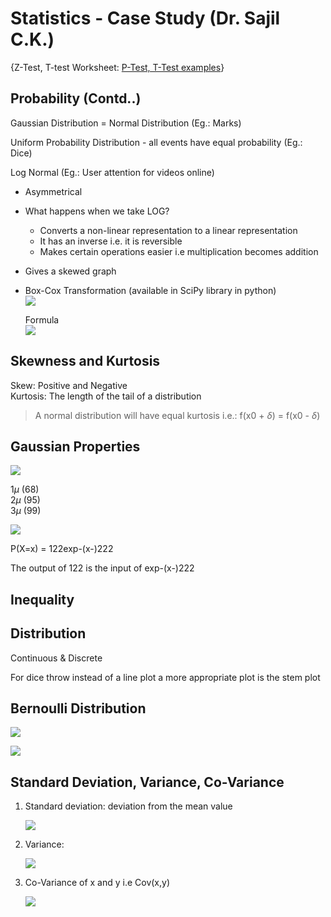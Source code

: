 # Statistics \- Case Study (Dr. Sajil C.K.)

{Z-Test, T-test Worksheet: [P-Test, T-Test examples](https://docs.google.com/spreadsheets/d/1LvSlU9MaSQaFi9rW9HlrC5Of5QiiL6eDneIMkE9usSw/edit?gid=525773111#gid=525773111)}

## Probability (Contd..)

Gaussian Distribution \= Normal Distribution (Eg.: Marks)

Uniform Probability Distribution \- all events have equal probability (Eg.: Dice)

Log Normal (Eg.: User attention for videos online)

* Asymmetrical  
* What happens when we take LOG?  
  * Converts a non-linear representation to a linear representation  
  * It has an inverse i.e. it is reversible  
  * Makes certain operations easier i.e multiplication becomes addition  
* Gives a skewed graph  
* Box-Cox Transformation (available in SciPy library in python)  
  ![](https://media.geeksforgeeks.org/wp-content/uploads/20200531214708/powerlaw..png)

  Formula  
  ![](https://www.geeksforgeeks.org/wp-content/ql-cache/quicklatex.com-fef455a8627c1b8c5c0acaa53e414de0_l3.svg)  
  
## Skewness and Kurtosis

Skew: Positive and Negative  
Kurtosis: The length of the tail of a distribution  
> A normal distribution will have equal kurtosis i.e.: f(x0 \+ $\delta$) \= f(x0 \- $\delta$)

## Gaussian Properties

![](https://media.geeksforgeeks.org/wp-content/uploads/20230901155813/Probability-Distribution-Curve.png)  

$1\mu$ (68)  
$2\mu$ (95)  
$3\mu$ (99)

![](https://media.geeksforgeeks.org/wp-content/uploads/20230811122554/Probability-Density-for-Normal-Distribution.png)

P(X=x) \= 122exp-(x-)222

The output of 122 is the input of exp-(x-)222

## Inequality

## Distribution

Continuous & Discrete

For dice throw instead of a line plot a more appropriate plot is the stem plot

## Bernoulli Distribution

![](https://lh7-rt.googleusercontent.com/docsz/AD_4nXfgQn7ID7eA5nNaSEiVFlly2av_oDJ402atFgBWKYqdzKc0N3cBix8Fec3sNk5qAl0A1pWf0cMJXvigdBc0rktV-1QFuYFuRCVEBHMKXZdqVnfihio_2HiacdAqiy5HwtHtLe-vA3BAT4KU5BFFmvTmWZ3v?key=jxDDz_WFDOxLwWKtGRmj_A)  

![](https://lh7-rt.googleusercontent.com/docsz/AD_4nXdPukfV2Uvc56Py4KvinKxI1HOfn9_s03nHcMrienZovwJvJPbfFg-KXv_eb28fnn_2YVfrvxpCvtexbscUfP-OYG3mMsr4bLhvToxCUpGLtHrdlzC_biOCdBxAEvSEmLeMETQQNMaWMr_7FYV02ISM3p8?key=jxDDz_WFDOxLwWKtGRmj_A)

## Standard Deviation, Variance, Co-Variance

1. Standard deviation: deviation from the mean value

    ![](https://www.k2analytics.co.in/wp-content/uploads/2020/05/standard-deviation.png)
     
3. Variance: 

    ![](https://www.google.com/imgres?q=variance%20formula&imgurl=https%3A%2F%2Fimages.ctfassets.net%2Fpdf29us7flmy%2F4UEXUFiVFUgsNA9fZOOQf2%2Fb9e09d7447df4f0253a145ad853eb883%2Fresized.png%3Fw%3D720%26q%3D100%26fm%3Djpg&imgrefurl=https%3A%2F%2Fwww.indeed.com%2Fcareer-advice%2Fcareer-development%2Fhow-to-calculate-variance&docid=H2lsMaWttI1jeM&tbnid=Wbxb7EM_pZHl_M&vet=12ahUKEwjg1NLi-caJAxUGRmwGHeVHIk4QM3oECGQQAA..i&w=694&h=282&hcb=2&ved=2ahUKEwjg1NLi-caJAxUGRmwGHeVHIk4QM3oECGQQAA)

4. Co-Variance of x and y i.e Cov(x,y)

   ![](https://miro.medium.com/v2/resize:fit:876/format:webp/1*qaMIAJnBWa-kib8TC253hg.png)
